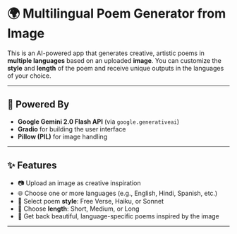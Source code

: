 # 🌍 Multilingual Poem Generator from Image

This is an AI-powered app that generates creative, artistic poems in **multiple languages** based on an uploaded **image**. You can customize the **style** and **length** of the poem and receive unique outputs in the languages of your choice.

---

## 🧠 Powered By

- **Google Gemini 2.0 Flash API** (via `google.generativeai`)
- **Gradio** for building the user interface
- **Pillow (PIL)** for image handling

---

## ✨ Features

- 📷 Upload an image as creative inspiration
- 🌐 Choose one or more languages (e.g., English, Hindi, Spanish, etc.)
- 🎨 Select poem **style**: Free Verse, Haiku, or Sonnet
- 📏 Choose **length**: Short, Medium, or Long
- 🧾 Get back beautiful, language-specific poems inspired by the image

---

